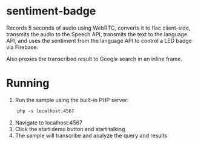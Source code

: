 # sentiment-badge
Records 5 seconds of audio using WebRTC, converts it to flac client-side,
transmits the audio to the Speech API, transmits the text to the language API,
and uses the sentiment from the language API to control a LED badge via
Firebase.

Also proxies the transcribed result to Google search in an inline frame.

# Running

1. Run the sample using the built-in PHP server:

```csh
    php -s localhost:4567
```

2. Navigate to localhost:4567
3. Click the start demo button and start talking
4. The sample will transcribe and analyze the query and results
